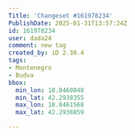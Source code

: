 ```yaml
---
Title: 'Changeset #161978234'
PublishDate: 2025-01-31T13:57:24Z
id: 161978234
user: dada24
comment: new tag
created_by: iD 2.30.4
tags:
- Montenegro
- Budva
bbox:
  min_lon: 18.8460848
  min_lat: 42.2938355
  max_lon: 18.8461568
  max_lat: 42.2938859

---
```

